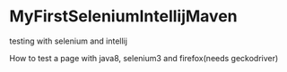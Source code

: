 # MyFirstSeleniumIntellijMaven

testing with selenium and intellij

How to test a page with java8, selenium3 and firefox(needs geckodriver)
